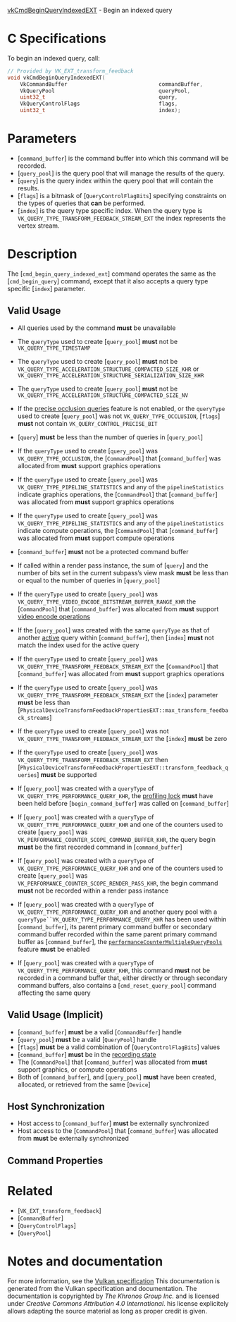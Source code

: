 [vkCmdBeginQueryIndexedEXT](https://www.khronos.org/registry/vulkan/specs/1.3-extensions/man/html/vkCmdBeginQueryIndexedEXT.html) - Begin an indexed query

# C Specifications
To begin an indexed query, call:
```c
// Provided by VK_EXT_transform_feedback
void vkCmdBeginQueryIndexedEXT(
    VkCommandBuffer                             commandBuffer,
    VkQueryPool                                 queryPool,
    uint32_t                                    query,
    VkQueryControlFlags                         flags,
    uint32_t                                    index);
```

# Parameters
- [`command_buffer`] is the command buffer into which this command will be recorded.
- [`query_pool`] is the query pool that will manage the results of the query.
- [`query`] is the query index within the query pool that will contain the results.
- [`flags`] is a bitmask of [`QueryControlFlagBits`] specifying constraints on the types of queries that  **can**  be performed.
- [`index`] is the query type specific index. When the query type is `VK_QUERY_TYPE_TRANSFORM_FEEDBACK_STREAM_EXT` the index represents the vertex stream.

# Description
The [`cmd_begin_query_indexed_ext`] command operates the same as the
[`cmd_begin_query`] command, except that it also accepts a query type
specific [`index`] parameter.
## Valid Usage
-    All queries used by the command  **must**  be unavailable
-    The `queryType` used to create [`query_pool`] **must**  not be `VK_QUERY_TYPE_TIMESTAMP`
-    The `queryType` used to create [`query_pool`] **must**  not be `VK_QUERY_TYPE_ACCELERATION_STRUCTURE_COMPACTED_SIZE_KHR` or `VK_QUERY_TYPE_ACCELERATION_STRUCTURE_SERIALIZATION_SIZE_KHR`
-    The `queryType` used to create [`query_pool`] **must**  not be `VK_QUERY_TYPE_ACCELERATION_STRUCTURE_COMPACTED_SIZE_NV`
-    If the [precise occlusion queries]() feature is not enabled, or the `queryType` used to create [`query_pool`] was not `VK_QUERY_TYPE_OCCLUSION`, [`flags`] **must**  not contain `VK_QUERY_CONTROL_PRECISE_BIT`
-  [`query`] **must**  be less than the number of queries in [`query_pool`]
-    If the `queryType` used to create [`query_pool`] was `VK_QUERY_TYPE_OCCLUSION`, the [`CommandPool`] that [`command_buffer`] was allocated from  **must**  support graphics operations
-    If the `queryType` used to create [`query_pool`] was `VK_QUERY_TYPE_PIPELINE_STATISTICS` and any of the `pipelineStatistics` indicate graphics operations, the [`CommandPool`] that [`command_buffer`] was allocated from  **must**  support graphics operations
-    If the `queryType` used to create [`query_pool`] was `VK_QUERY_TYPE_PIPELINE_STATISTICS` and any of the `pipelineStatistics` indicate compute operations, the [`CommandPool`] that [`command_buffer`] was allocated from  **must**  support compute operations
-  [`command_buffer`] **must**  not be a protected command buffer
-    If called within a render pass instance, the sum of [`query`] and the number of bits set in the current subpass’s view mask  **must**  be less than or equal to the number of queries in [`query_pool`]
-    If the `queryType` used to create [`query_pool`] was `VK_QUERY_TYPE_VIDEO_ENCODE_BITSTREAM_BUFFER_RANGE_KHR` the [`CommandPool`] that [`command_buffer`] was allocated from  **must**  support [video encode operations]()
-    If the [`query_pool`] was created with the same `queryType` as that of another [active](https://www.khronos.org/registry/vulkan/specs/1.3-extensions/html/vkspec.html#queries-operation-active) query within [`command_buffer`], then [`index`] **must**  not match the index used for the active query
-    If the `queryType` used to create [`query_pool`] was `VK_QUERY_TYPE_TRANSFORM_FEEDBACK_STREAM_EXT` the [`CommandPool`] that [`command_buffer`] was allocated from  **must**  support graphics operations
-    If the `queryType` used to create [`query_pool`] was `VK_QUERY_TYPE_TRANSFORM_FEEDBACK_STREAM_EXT` the [`index`] parameter  **must**  be less than [`PhysicalDeviceTransformFeedbackPropertiesEXT::max_transform_feedback_streams`]
-    If the `queryType` used to create [`query_pool`] was not `VK_QUERY_TYPE_TRANSFORM_FEEDBACK_STREAM_EXT` the [`index`] **must**  be zero
-    If the `queryType` used to create [`query_pool`] was `VK_QUERY_TYPE_TRANSFORM_FEEDBACK_STREAM_EXT` then [`PhysicalDeviceTransformFeedbackPropertiesEXT::transform_feedback_queries`] **must**  be supported

-    If [`query_pool`] was created with a `queryType` of `VK_QUERY_TYPE_PERFORMANCE_QUERY_KHR`, the [profiling lock]() **must**  have been held before [`begin_command_buffer`] was called on [`command_buffer`]
-    If [`query_pool`] was created with a `queryType` of `VK_QUERY_TYPE_PERFORMANCE_QUERY_KHR` and one of the counters used to create [`query_pool`] was `VK_PERFORMANCE_COUNTER_SCOPE_COMMAND_BUFFER_KHR`, the query begin  **must**  be the first recorded command in [`command_buffer`]
-    If [`query_pool`] was created with a `queryType` of `VK_QUERY_TYPE_PERFORMANCE_QUERY_KHR` and one of the counters used to create [`query_pool`] was `VK_PERFORMANCE_COUNTER_SCOPE_RENDER_PASS_KHR`, the begin command  **must**  not be recorded within a render pass instance
-    If [`query_pool`] was created with a `queryType` of `VK_QUERY_TYPE_PERFORMANCE_QUERY_KHR` and another query pool with a `queryType``VK_QUERY_TYPE_PERFORMANCE_QUERY_KHR` has been used within [`command_buffer`], its parent primary command buffer or secondary command buffer recorded within the same parent primary command buffer as [`command_buffer`], the [`performanceCounterMultipleQueryPools`]() feature  **must**  be enabled
-    If [`query_pool`] was created with a `queryType` of `VK_QUERY_TYPE_PERFORMANCE_QUERY_KHR`, this command  **must**  not be recorded in a command buffer that, either directly or through secondary command buffers, also contains a [`cmd_reset_query_pool`] command affecting the same query

## Valid Usage (Implicit)
-  [`command_buffer`] **must**  be a valid [`CommandBuffer`] handle
-  [`query_pool`] **must**  be a valid [`QueryPool`] handle
-  [`flags`] **must**  be a valid combination of [`QueryControlFlagBits`] values
-  [`command_buffer`] **must**  be in the [recording state]()
-    The [`CommandPool`] that [`command_buffer`] was allocated from  **must**  support graphics, or compute operations
-    Both of [`command_buffer`], and [`query_pool`] **must**  have been created, allocated, or retrieved from the same [`Device`]

## Host Synchronization
- Host access to [`command_buffer`] **must**  be externally synchronized
- Host access to the [`CommandPool`] that [`command_buffer`] was allocated from  **must**  be externally synchronized

## Command Properties

# Related
- [`VK_EXT_transform_feedback`]
- [`CommandBuffer`]
- [`QueryControlFlags`]
- [`QueryPool`]

# Notes and documentation
For more information, see the [Vulkan specification](https://www.khronos.org/registry/vulkan/specs/1.3-extensions/html/vkspec.html)
This documentation is generated from the Vulkan specification and documentation.
The documentation is copyrighted by *The Khronos Group Inc.* and is licensed under *Creative Commons Attribution 4.0 International*.
his license explicitely allows adapting the source material as long as proper credit is given.
        